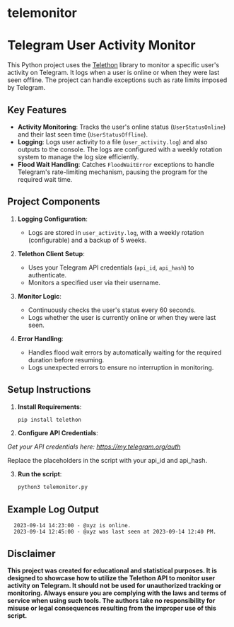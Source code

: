 # telemonitor

# Telegram User Activity Monitor

This Python project uses the [Telethon](https://github.com/LonamiWebs/Telethon) library to monitor a specific user's activity on Telegram. It logs when a user is online or when they were last seen offline. The project can handle exceptions such as rate limits imposed by Telegram.

## Key Features
- **Activity Monitoring**: Tracks the user's online status (`UserStatusOnline`) and their last seen time (`UserStatusOffline`).
- **Logging**: Logs user activity to a file (`user_activity.log`) and also outputs to the console. The logs are configured with a weekly rotation system to manage the log size efficiently.
- **Flood Wait Handling**: Catches `FloodWaitError` exceptions to handle Telegram's rate-limiting mechanism, pausing the program for the required wait time.

## Project Components
1. **Logging Configuration**: 
   - Logs are stored in `user_activity.log`, with a weekly rotation (configurable) and a backup of 5 weeks.
     
2. **Telethon Client Setup**:
   - Uses your Telegram API credentials (`api_id`, `api_hash`) to authenticate.
   - Monitors a specified user via their username.
     
3. **Monitor Logic**:
   - Continuously checks the user's status every 60 seconds.
   - Logs whether the user is currently online or when they were last seen.
     
4. **Error Handling**:
   - Handles flood wait errors by automatically waiting for the required duration before resuming.
   - Logs unexpected errors to ensure no interruption in monitoring.

## Setup Instructions
1. **Install Requirements**:
   ```bash
   pip install telethon

2. **Configure API Credentials**: 

*Get your API credentials here: https://my.telegram.org/auth*

Replace the placeholders in the script with your api_id and api_hash.

3. **Run the script**: 
   ```bash
   python3 telemonitor.py

## Example Log Output

      2023-09-14 14:23:00 - @xyz is online.
      2023-09-14 12:45:00 - @xyz was last seen at 2023-09-14 12:40 PM.


## Disclaimer

**This project was created for educational and statistical purposes. It is designed to showcase how to utilize the Telethon API to monitor user activity on Telegram. It should not be used for unauthorized tracking or monitoring. Always ensure you are complying with the laws and terms of service when using such tools. The authors take no responsibility for misuse or legal consequences resulting from the improper use of this script.**

